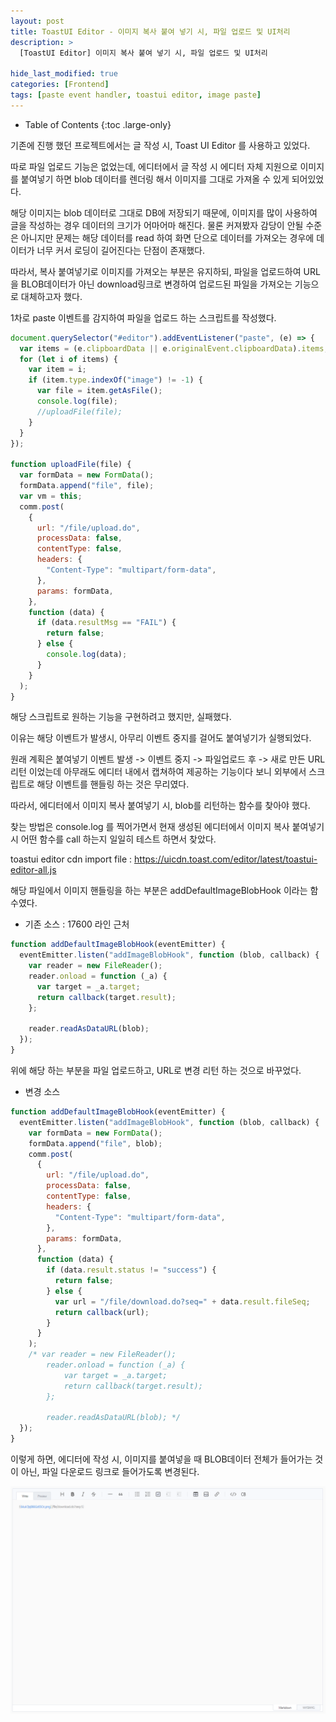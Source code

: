 ```yaml
---
layout: post
title: ToastUI Editor - 이미지 복사 붙여 넣기 시, 파일 업로드 및 UI처리
description: >
  [ToastUI Editor] 이미지 복사 붙여 넣기 시, 파일 업로드 및 UI처리

hide_last_modified: true
categories: [Frontend]
tags: [paste event handler, toastui editor, image paste]
---
```


- Table of Contents
{:toc .large-only}

기존에 진행 했던 프로젝트에서는 글 작성 시, Toast UI Editor 를 사용하고 있었다.

따로 파일 업로드 기능은 없었는데, 에디터에서 글 작성 시 에디터 자체 지원으로 이미지를 붙여넣기 하면 blob 데이터를 렌더링 해서 이미지를 그대로 가져올 수 있게 되어있었다.

해당 이미지는 blob 데이터로 그대로 DB에 저장되기 때문에, 이미지를 많이 사용하여 글을 작성하는 경우 데이터의 크기가 어마어마 해진다. 물론 커져봤자 감당이 안될 수준은 아니지만 문제는 해당 데이터를 read 하여 화면 단으로 데이터를 가져오는 경우에 데이터가 너무 커서 로딩이 길어진다는 단점이 존재했다.

따라서, 복사 붙여넣기로 이미지를 가져오는 부분은 유지하되, 파일을 업로드하여 URL을 BLOB데이터가 아닌 download링크로 변경하여 업로드된 파일을 가져오는 기능으로 대체하고자 했다.

1차로 paste 이벤트를 감지하여 파일을 업로드 하는 스크립트를 작성했다.

```js
document.querySelector("#editor").addEventListener("paste", (e) => {
  var items = (e.clipboardData || e.originalEvent.clipboardData).items;
  for (let i of items) {
    var item = i;
    if (item.type.indexOf("image") != -1) {
      var file = item.getAsFile();
      console.log(file);
      //uploadFile(file);
    }
  }
});

function uploadFile(file) {
  var formData = new FormData();
  formData.append("file", file);
  var vm = this;
  comm.post(
    {
      url: "/file/upload.do",
      processData: false,
      contentType: false,
      headers: {
        "Content-Type": "multipart/form-data",
      },
      params: formData,
    },
    function (data) {
      if (data.resultMsg == "FAIL") {
        return false;
      } else {
        console.log(data);
      }
    }
  );
}
```

해당 스크립트로 원하는 기능을 구현하려고 했지만, 실패했다.

이유는 해당 이벤트가 발생시, 아무리 이벤트 중지를 걸어도 붙여넣기가 실행되었다.

원래 계획은 붙여넣기 이벤트 발생 -> 이벤트 중지 -> 파일업로드 후 -> 새로 만든 URL 리턴 이었는데 아무래도 에디터 내에서 캡쳐하여 제공하는 기능이다 보니 외부에서 스크립트로 해당 이벤트를 핸들링 하는 것은 무리였다.

따라서, 에디터에서 이미지 복사 붙여넣기 시, blob를 리턴하는 함수를 찾아야 했다.

찾는 방법은 console.log 를 찍어가면서 현재 생성된 에디터에서 이미지 복사 붙여넣기시 어떤 함수를 call 하는지 일일히 테스트 하면서 찾았다.

toastui editor cdn import file : https://uicdn.toast.com/editor/latest/toastui-editor-all.js

해당 파일에서 이미지 핸들링을 하는 부분은 addDefaultImageBlobHook 이라는 함수였다.

- 기존 소스 : 17600 라인 근처

```js
function addDefaultImageBlobHook(eventEmitter) {
  eventEmitter.listen("addImageBlobHook", function (blob, callback) {
    var reader = new FileReader();
    reader.onload = function (_a) {
      var target = _a.target;
      return callback(target.result);
    };

    reader.readAsDataURL(blob);
  });
}
```

위에 해당 하는 부분을 파일 업로드하고, URL로 변경 리턴 하는 것으로 바꾸었다.

- 변경 소스

```js
function addDefaultImageBlobHook(eventEmitter) {
  eventEmitter.listen("addImageBlobHook", function (blob, callback) {
    var formData = new FormData();
    formData.append("file", blob);
    comm.post(
      {
        url: "/file/upload.do",
        processData: false,
        contentType: false,
        headers: {
          "Content-Type": "multipart/form-data",
        },
        params: formData,
      },
      function (data) {
        if (data.result.status != "success") {
          return false;
        } else {
          var url = "/file/download.do?seq=" + data.result.fileSeq;
          return callback(url);
        }
      }
    );
    /* var reader = new FileReader();
        reader.onload = function (_a) {
            var target = _a.target;
            return callback(target.result);
        };
        
        reader.readAsDataURL(blob); */
  });
}
```

이렇게 하면, 에디터에 작성 시, 이미지를 붙여넣을 때 BLOB데이터 전체가 들어가는 것이 아닌, 파일 다운로드 링크로 들어가도록 변경된다.

![toastui](/assets/img/Frontend/js/toastui1.png)
